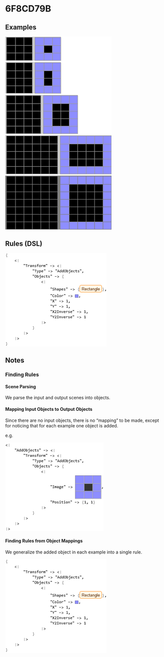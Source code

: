 # 6F8CD79B

## Examples

![ARC examples for 6F8CD79B](examples.png?raw=true)

## Rules (DSL)

![DSL rules for 6F8CD79B](rules.png?raw=true)

## Notes

### Finding Rules


#### Scene Parsing

We parse the input and output scenes into objects.


#### Mapping Input Objects to Output Objects

Since there are no input objects, there is no “mapping” to be made, except for noticing that for each example one object is added.

e.g.



![image 1](image1.png?raw=true)


#### Finding Rules from Object Mappings

We generalize the added object in each example into a single rule.



![image 2](image2.png?raw=true)
